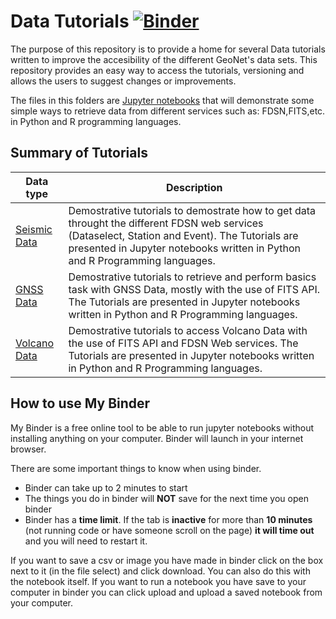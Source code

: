 # Data Tutorials [![Binder](https://mybinder.org/badge_logo.svg)](https://mybinder.org/v2/gh/JenLowe/data_tutorials/master)

The purpose of this repository is to provide a home for several Data tutorials written to improve the accesibility of the different GeoNet's data sets. This repository provides an easy way to access the tutorials, versioning and allows the users to suggest changes or improvements.

The files in this folders are [Jupyter notebooks](https://jupyter.org/)  that will demonstrate some simple ways to retrieve data from different services such as: FDSN,FITS,etc. in Python and R programming languages. 

## Summary of Tutorials

| Data type  | Description   |
| ------------- | ------------- |
| [Seismic Data](Seismic_Data) | Demostrative tutorials to demostrate how to get data throught the different FDSN web services (Dataselect, Station and Event). The Tutorials are presented in Jupyter notebooks written in Python and R Programming languages.|
| [GNSS Data](GNSS_Data) | Demostrative tutorials to retrieve and perform basics task with GNSS Data, mostly with the use of FITS API. The Tutorials are presented in Jupyter notebooks written in Python and R Programming languages.|
| [Volcano Data](Volcano_Data)| Demostrative tutorials to access Volcano Data with the use of FITS API and FDSN Web services. The Tutorials are presented in Jupyter notebooks written in Python and R Programming languages.|

## How to use My Binder

My Binder is a free online tool to be able to run jupyter notebooks without installing anything on your computer. Binder will launch in your internet browser.

There are some important things to know when using binder. 
-	Binder can take up to 2 minutes to start
-	The things you do in binder will **NOT** save for the next time you open binder
-	Binder has a **time limit**. If the tab is **inactive** for more than **10 minutes** (not running code or have someone scroll on the page) **it will time out** and you will need to restart it. 

If you want to save a csv or image you have made in binder click on the box next to it (in the file select) and click download. 
You can also do this with the notebook itself.
If you want to run a notebook you have save to your computer in binder you can click upload and upload a saved notebook from your computer. 
